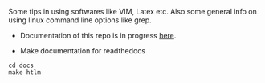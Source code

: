 Some tips in using softwares like VIM, Latex etc. Also some general info on using linux command line options like grep. 

* Documentation of this repo is in progress [here](https://lifehacks.readthedocs.io/en/latest/index.html).

* Make documentation for readthedocs

```console
cd docs
make htlm
```
